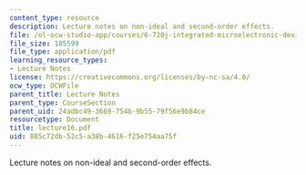 ```yaml
---
content_type: resource
description: Lecture notes on non-ideal and second-order effects.
file: /ol-ocw-studio-app/courses/6-720j-integrated-microelectronic-devices-spring-2007/885c72db52c5a38b4616f25e754aa75f_lecture16.pdf
file_size: 185599
file_type: application/pdf
learning_resource_types:
- Lecture Notes
license: https://creativecommons.org/licenses/by-nc-sa/4.0/
ocw_type: OCWFile
parent_title: Lecture Notes
parent_type: CourseSection
parent_uid: 24adbc49-3669-754b-9b55-79f56e9b84ce
resourcetype: Document
title: lecture16.pdf
uid: 885c72db-52c5-a38b-4616-f25e754aa75f
---
```

Lecture notes on non-ideal and second-order effects.